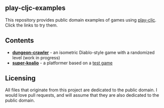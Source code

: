 ## play-cljc-examples

This repository provides public domain examples of games using [play-cljc](https://github.com/oakes/play-cljc). Click the links to try them.

## Contents

* [**dungeon-crawler**](https://oakes.github.io/play-cljc-examples/dungeon-crawler/) - an isometric Diablo-style game with a randomized level (work in progress)
* [**super-koalio**](https://oakes.github.io/play-cljc-examples/super-koalio/) - a platformer based on a [test game](https://github.com/libgdx/libgdx/blob/master/tests/gdx-tests/src/com/badlogic/gdx/tests/superkoalio/SuperKoalio.java)

## Licensing

All files that originate from this project are dedicated to the public domain. I would love pull requests, and will assume that they are also dedicated to the public domain.
